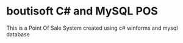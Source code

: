 # boutisoft C# and MySQL POS
 This is a Point Of Sale System created using c# winforms and mysql database
